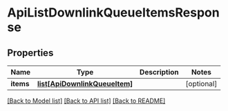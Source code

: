 # ApiListDownlinkQueueItemsResponse

## Properties
Name | Type | Description | Notes
------------ | ------------- | ------------- | -------------
**items** | [**list[ApiDownlinkQueueItem]**](ApiDownlinkQueueItem.md) |  | [optional] 

[[Back to Model list]](../README.md#documentation-for-models) [[Back to API list]](../README.md#documentation-for-api-endpoints) [[Back to README]](../README.md)


